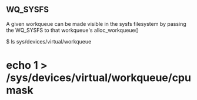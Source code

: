 WQ_SYSFS
-------------

A given workqueue can be made visible in the sysfs filesystem by passing the WQ_SYSFS to that workqueue's alloc_workqueue()

$ ls sys/devices/virtual/workqueue


# echo 1 > /sys/devices/virtual/workqueue/cpumask

